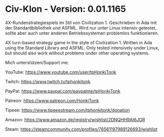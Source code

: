# Civ-Klon - Version: 0.01.1165
4X-Rundenstrategiespiels im Stil von Civilization 1.
Geschrieben in Ada mit der Standardbibliothek und ASFML. Wird nur unter Linux intensiv getestet, sollte aber auch unter anderen Betriebssystemen problemlos funktionieren.

4X turn-based strategy game in the style of Civilization 1.
Written in Ada using the Standard Library and ASFML. Only tested intensively under Linux, but should also work without problems under other operating systems.

Mich unterstützen/Support me:

YouTube: https://www.youtube.com/user/tpHonkiTonk

Twitch: https://www.twitch.tv/tphonkitonk

PayPal: https://www.paypal.com/paypalme/tpHonkiTonk

Patreon: https://www.patreon.com/HonkiTonk

Tipeee: https://www.tipeeestream.com/tphonkitonk/donation

Amazon: https://www.amazon.de/registry/wishlist/2DNQHH9AI6JGR

Steam: https://steamcommunity.com/profiles/76561197989126693/wishlist